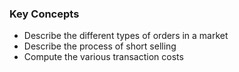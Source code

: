 ### Key Concepts
- Describe the different types of orders in a market
- Describe the process of short selling
- Compute the various transaction costs

